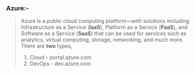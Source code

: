 ### Azure:-

 >Azure is a public cloud computing platform—with solutions including Infrastructure as a Service (**IaaS**), Platform as a Service (**PaaS**), and Software as a Service (**SaaS**) that can be used for services such as analytics, virtual computing, storage, networking, and much more. There are **two** types,
 >1. Cloud - portal.azure.com
 >2. DevOps - dev.azure.com
